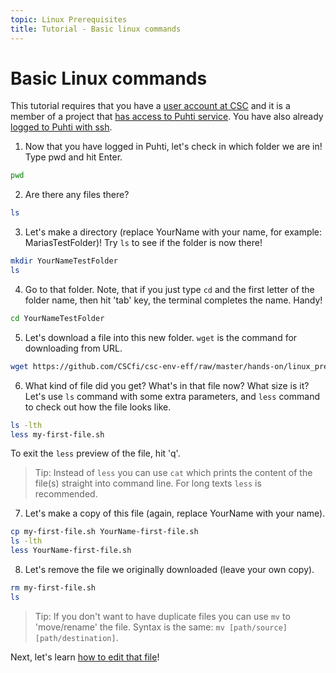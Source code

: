 ```yaml
---
topic: Linux Prerequisites
title: Tutorial - Basic linux commands
---
```

# Basic Linux commands

This tutorial requires that you have a [user account at CSC](https://docs.csc.fi/accounts/how-to-create-new-user-account/)
and it is a member of a project that [has access to Puhti service](https://docs.csc.fi/accounts/how-to-add-service-access-for-project/).
You have also already [logged to Puhti with ssh](https://csc-training.github.io/csc-env-eff/hands-on/connecting/ssh-puhti.html).


1. Now that you have logged in Puhti, let's check in which folder we are in! Type pwd and hit Enter.
```bash
pwd
```

2. Are there any files there? 
```bash
ls
```

3. Let's make a directory (replace YourName with your name, for example: MariasTestFolder)! Try `ls` to see if the folder is now there!
```bash
mkdir YourNameTestFolder 
ls
```

4. Go to that folder. Note, that if you just type `cd` and the first letter of the folder name,  then hit 'tab' key, the terminal completes the name. Handy!
```bash
cd YourNameTestFolder
```

5. Let's download a file into this new folder. `wget` is the command for downloading from URL.
```bash
wget https://github.com/CSCfi/csc-env-eff/raw/master/hands-on/linux_prerequisites/my-first-file.sh
```

6. What kind of file did you get? What's in that file now? What size is it? Let's use `ls` command with some extra parameters, and `less`  command to check out how the file looks like. 
```bash
ls -lth
less my-first-file.sh
```
To exit the `less` preview of the file, hit 'q'. 

> Tip: Instead of `less` you can use `cat` which prints the content of the file(s) straight into command line. For long texts `less` is recommended.

7. Let's make a copy of this file (again, replace YourName with your name).
```bash
cp my-first-file.sh YourName-first-file.sh
ls -lth
less YourName-first-file.sh
```

8. Let's remove the file we originally downloaded (leave your own copy). 
```bash
rm my-first-file.sh
ls
```

> Tip: If you don't want to have duplicate files you can use `mv` to 'move/rename' the file. Syntax is the same: `mv [path/source] [path/destination]`.

Next, let's learn [how to edit that file](https://csc-training.github.io/csc-env-eff/hands-on/linux_prerequisites/basic-file-editing.html)!
